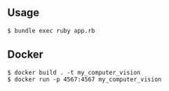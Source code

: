 ## Usage

```
$ bundle exec ruby app.rb
```

## Docker

```
$ docker build . -t my_computer_vision
$ docker run -p 4567:4567 my_computer_vision
```

